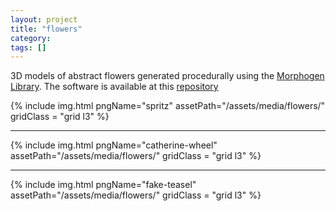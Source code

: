```yaml
---
layout: project
title: "flowers"
category: 
tags: []
---
```


<div class="content-container">
<div class="index-content">


<div class="grid-gutter"></div><div class="grid-sizer"></div>

<div class = "grid l3">

3D models of abstract flowers generated procedurally using the <a href='https://github.com/thi-ng/morphogen'>Morphogen Library</a>. The software is available at this <a href='https://github.com/edap/flowers'>repository</a>

</div>


{% include img.html pngName="spritz" assetPath="/assets/media/flowers/" gridClass = "grid l3" %}

<div class = "grid l3">
<script src="https://gist.github.com/edap/9f81ac4b5317835d46a582795236122d.js"></script>
<hr />
</div>



{% include img.html pngName="catherine-wheel" assetPath="/assets/media/flowers/" gridClass = "grid l3" %}
<div class = "grid l3">
<script src="https://gist.github.com/edap/c5300f9d7f0d3c58d1925ee7444278af.js"></script>
<hr />
</div>


{% include img.html pngName="fake-teasel" assetPath="/assets/media/flowers/" gridClass = "grid l3" %}
<div class = "grid l3">
<script src="https://gist.github.com/edap/15dc003ad850444dfce9ecf45dedaab1.js"></script>
</div>



</div>
</div>

